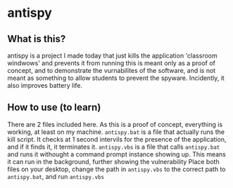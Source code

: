 # antispy
## What is this?
antispy is a project I made today that just kills the application 'classroom windwows' and prevents it from running
this is meant only as a proof of concept, and to demonstrate the vurnabilites of the software, and is not meant as something to allow students to prevent the spyware. Incidently, it also improves battery life.
## How to use (to learn)
There are 2 files included here. As this is a proof of concept, everything is working, at least on my machine. 
`antispy.bat` is a file that actually runs the kill script. It checks at 1 second intervils for the presence of the application, and if it finds it, it terminates it. 
`antispy.vbs` is a file that calls `antispy.bat` and runs it withought a command prompt instance showing up. This means it can run in the background, further showing the vulnerability
Place both files on your desktop, change the path in `antispy.vbs` to the correct path to `antispy.bat`, and run `antispy.vbs`
